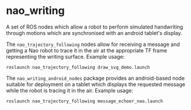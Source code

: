 nao_writing
===========

A set of ROS nodes which allow a robot to perform simulated handwriting through motions which are synchronised with an android tablet's display.

The `nao_trajectory_following` nodes allow for receiving a message and getting a Nao robot to trace it in the air at the appropriate TF frame representing the writing surface. 
Example usage:
```
roslaunch nao_trajectory_following draw_svg_demo.launch
```

The `nao_writing_android_nodes` package provides an android-based node suitable for deployment on a tablet which displays the requested message while the robot is tracing it in the air.
Example usage:
```
roslaunch nao_trajectory_following message_echoer_nao.launch
```
